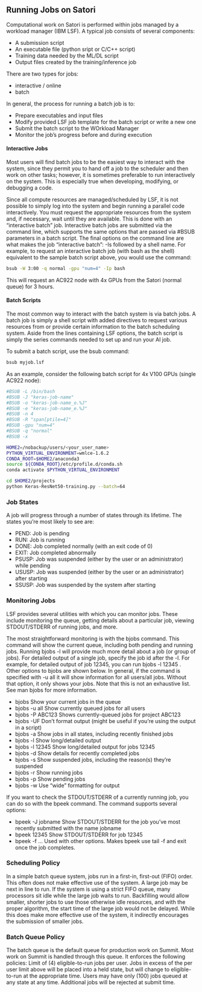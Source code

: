 
## Running Jobs on Satori

Computational work on Satori is performed within jobs managed by a workload manager (IBM LSF). A typical job consists of several components:
- A submission script
- An executable file (python sript or C/C++ script)
- Training data needed by the ML/DL script
- Output files created by the training/inference job

There are two types for jobs:
- interactive / online
- batch 

In general, the process for running a batch job is to:
- Prepare executables and input files
- Modify provided LSF job template for the batch script or write a new one
- Submit the batch script to the WOrkload Manager
- Monitor the job’s progress before and during execution


#### Interactive Jobs
Most users will find batch jobs to be the easiest way to interact with the system, since they permit you to hand off a job to the scheduler and then work on other tasks; however, it is sometimes preferable to run interactively on the system. This is especially true when developing, modifying, or debugging a code.

Since all compute resources are managed/scheduled by LSF, it is not possible to simply log into the system and begin running a parallel code interactively. You must request the appropriate resources from the system and, if necessary, wait until they are available. This is done with an “interactive batch” job. Interactive batch jobs are submitted via the command line, which supports the same options that are passed via #BSUB parameters in a batch script. The final options on the command line are what makes the job “interactive batch”: -Is followed by a shell name. 
For example, to request an interactive batch job (with bash as the shell) equivalent to the sample batch script above, you would use the command:

```bash
bsub -W 3:00 -q normal -gpu "num=4" -Ip bash
```
This will request an AC922 node with 4x GPUs from the Satori (normal queue) for 3 hours.


#### Batch Scripts
The most common way to interact with the batch system is via batch jobs. A batch job is simply a shell script with added directives to request various resources from or provide certain information to the batch scheduling system. Aside from the lines containing LSF options, the batch script is simply the series commands needed to set up and run your AI job.

To submit a batch script, use the bsub command:
```bash
bsub myjob.lsf
```
As an example, consider the following batch script for 4x V100 GPUs (single AC922 node):
```bash
#BSUB -L /bin/bash
#BSUB -J "keras-job-name"
#BSUB -o "keras-job-name_o.%J"
#BSUB -e "keras-job-name_e.%J"
#BSUB -n 4
#BSUB -R "span[ptile=4]"
#BSUB -gpu "num=4"
#BSUB -q "normal"
#BSUB -x

HOME2=/nobackup/users/<your_user_name>
PYTHON_VIRTUAL_ENVIRONMENT=wmlce-1.6.2
CONDA_ROOT=$HOME2/anaconda3
source ${CONDA_ROOT}/etc/profile.d/conda.sh
conda activate $PYTHON_VIRTUAL_ENVIRONMENT

cd $HOME2/projects
python Keras-ResNet50-training.py --batch=64
```

### Job States
A job will progress through a number of states through its lifetime. The states you’re most likely to see are:
- PEND:	Job is pending
- RUN:	Job is running
- DONE:	Job completed normally (with an exit code of 0)
- EXIT:	Job completed abnormally
- PSUSP:	Job was suspended (either by the user or an administrator) while pending
- USUSP:	Job was suspended (either by the user or an administrator) after starting
- SSUSP:	Job was suspended by the system after starting

### Monitoring Jobs
LSF provides several utilities with which you can monitor jobs. These include monitoring the queue, getting details about a particular job, viewing STDOUT/STDERR of running jobs, and more.

The most straightforward monitoring is with the bjobs command. This command will show the current queue, including both pending and running jobs. Running bjobs -l will provide much more detail about a job (or group of jobs). For detailed output of a single job, specify the job id after the -l. For example, for detailed output of job 12345, you can run bjobs -l 12345 . Other options to bjobs are shown below. In general, if the command is specified with -u all it will show information for all users/all jobs. Without that option, it only shows your jobs. Note that this is not an exhaustive list. See man bjobs for more information.

- bjobs	          Show your current jobs in the queue
- bjobs -u all	  Show currently queued jobs for all users
- bjobs -P        ABC123	Shows currently-queued jobs for project ABC123
- bjobs -UF	      Don’t format output (might be useful if you’re using the output in a script)
- bjobs -a	      Show jobs in all states, including recently finished jobs
- bjobs -l	      Show long/detailed output
- bjobs -l 12345	Show long/detailed output for jobs 12345
- bjobs -d	      Show details for recently completed jobs
- bjobs -s	      Show suspended jobs, including the reason(s) they’re suspended
- bjobs -r	      Show running jobs
- bjobs -p	      Show pending jobs
- bjobs -w	      Use “wide” formatting for output

If you want to check the STDOUT/STDERR of a currently running job, you can do so with the bpeek command. The command supports several options:
- bpeek -J jobname	Show STDOUT/STDERR for the job you’ve most recently submitted with the name jobname
- bpeek 12345	      Show STDOUT/STDERR for job 12345
- bpeek -f ...	    Used with other options. Makes bpeek use tail -f and exit once the job completes.

### Scheduling Policy
In a simple batch queue system, jobs run in a first-in, first-out (FIFO) order. This often does not make effective use of the system. A large job may be next in line to run. If the system is using a strict FIFO queue, many processors sit idle while the large job waits to run. Backfilling would allow smaller, shorter jobs to use those otherwise idle resources, and with the proper algorithm, the start time of the large job would not be delayed. While this does make more effective use of the system, it indirectly encourages the submission of smaller jobs.

### Batch Queue Policy
The batch queue is the default queue for production work on Summit. Most work on Summit is handled through this queue. It enforces the following policies:
Limit of (4) eligible-to-run jobs per user.
Jobs in excess of the per user limit above will be placed into a held state, but will change to eligible-to-run at the appropriate time.
Users may have only (100) jobs queued at any state at any time. Additional jobs will be rejected at submit time.
